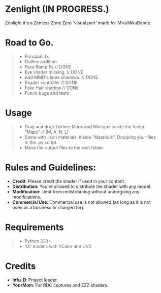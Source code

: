 # Zenlight  (IN PROGRESS.)
Zenlight it's a Zenless Zone Zero 'visual port' made for MikuMikuDance.

# Road to Go.
> - Principal .fx
> - Outline addition
> - Face Ramp fix  // DONE
> - Eye shader missing.  // DONE
> - Add MMD's lame shadows.  // DONE
> - Shader controller  // DONE
> - Fake Hair shadow  // DONE
> - Future bugs and tests

# Usage
> - Drag and drop Texture Maps and Matcaps inside the folder "Maps"  // (M, A, N. L)
> - Same with .json materials, inside "Materials". Dropping your files in the .py script.
> - Move the output files to the root folder.

# Rules and Guidelines:
- **Credit**: Please credit the shader if used in your content.
- **Distribution**: You're allowed to distribute the shader with any model.
- **Modification**: Limit from redistributing without undergoing any modifications.
- **Commercial Use**: Commercial use is not allowed (as long as it is not used as a business or charged for).

# Requirements
> - Python 3.10+
> - 'UI' models with VColor and UV2

# Credits
- **Infu_D**: Project leader.
- **YourMom**: For RDC captures and ZZZ shaders.
